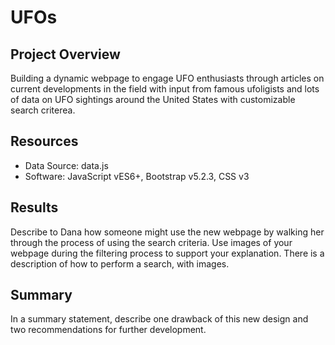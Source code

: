 # UFOs
## Project Overview
Building a dynamic webpage to engage UFO enthusiasts through articles on current developments in the field with input from famous ufoligists and lots of data on UFO sightings around the United States with customizable search criterea.
## Resources
 - Data Source: data.js
 - Software: JavaScript vES6+, Bootstrap v5.2.3, CSS v3
## Results
Describe to Dana how someone might use the new webpage by walking her through the process of using the search criteria. Use images of your webpage during the filtering process to support your explanation. There is a description of how to perform a search, with images. 
## Summary
In a summary statement, describe one drawback of this new design and two recommendations for further development.
